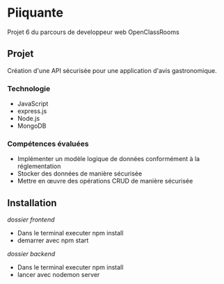 # Piiquante

Projet 6 du parcours de developpeur web OpenClassRooms 

## Projet 

Création d'une API sécurisée pour une application d'avis gastronomique.

### Technologie 

- JavaScript
- express.js
- Node.js
- MongoDB 

### Compétences évaluées 

- Implémenter un modèle logique de données conformément à la réglementation
- Stocker des données de manière sécurisée
- Mettre en œuvre des opérations CRUD de manière sécurisée 


## Installation 

_dossier frontend_ 

- Dans le terminal executer npm install 
- demarrer avec npm start 

_dossier backend_ 

- Dans le terminal executer npm install
- lancer avec nodemon server 

